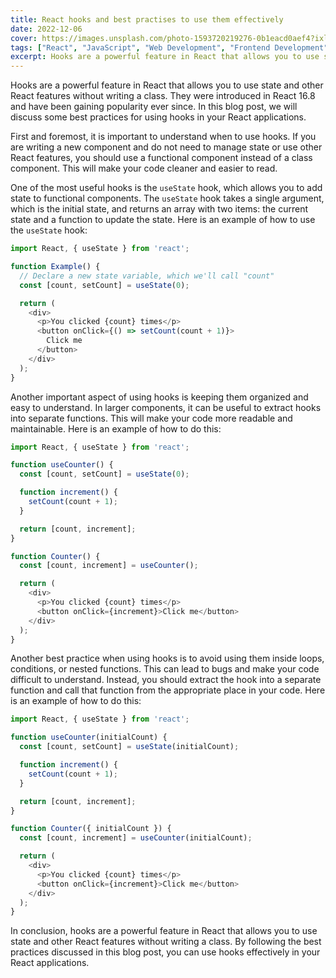 ```yaml
---
title: React hooks and best practises to use them effectively
date: 2022-12-06
cover: https://images.unsplash.com/photo-1593720219276-0b1eacd0aef4?ixlib=rb-4.0.3&ixid=MnwxMjA3fDB8MHxwaG90by1wYWdlfHx8fGVufDB8fHx8&auto=format&fit=crop&w=1461&q=80
tags: ["React", "JavaScript", "Web Development", "Frontend Development", "React Hooks", "Best Practices", "Software Development", "Programming"]
excerpt: Hooks are a powerful feature in React that allows you to use state and other React features without writing a class.
---
```


Hooks are a powerful feature in React that allows you to use state and other React features without writing a class. They were introduced in React 16.8 and have been gaining popularity ever since. In this blog post, we will discuss some best practices for using hooks in your React applications.

First and foremost, it is important to understand when to use hooks. If you are writing a new component and do not need to manage state or use other React features, you should use a functional component instead of a class component. This will make your code cleaner and easier to read.

One of the most useful hooks is the `useState` hook, which allows you to add state to functional components. The `useState` hook takes a single argument, which is the initial state, and returns an array with two items: the current state and a function to update the state. Here is an example of how to use the `useState` hook:

```javascript
import React, { useState } from 'react';

function Example() {
  // Declare a new state variable, which we'll call "count"
  const [count, setCount] = useState(0);

  return (
    <div>
      <p>You clicked {count} times</p>
      <button onClick={() => setCount(count + 1)}>
        Click me
      </button>
    </div>
  );
}
```

Another important aspect of using hooks is keeping them organized and easy to understand. In larger components, it can be useful to extract hooks into separate functions. This will make your code more readable and maintainable. Here is an example of how to do this:

```javascript
import React, { useState } from 'react';

function useCounter() {
  const [count, setCount] = useState(0);

  function increment() {
    setCount(count + 1);
  }

  return [count, increment];
}

function Counter() {
  const [count, increment] = useCounter();

  return (
    <div>
      <p>You clicked {count} times</p>
      <button onClick={increment}>Click me</button>
    </div>
  );
}
```

Another best practice when using hooks is to avoid using them inside loops, conditions, or nested functions. This can lead to bugs and make your code difficult to understand. Instead, you should extract the hook into a separate function and call that function from the appropriate place in your code. Here is an example of how to do this:

```javascript
import React, { useState } from 'react';

function useCounter(initialCount) {
  const [count, setCount] = useState(initialCount);

  function increment() {
    setCount(count + 1);
  }

  return [count, increment];
}

function Counter({ initialCount }) {
  const [count, increment] = useCounter(initialCount);

  return (
    <div>
      <p>You clicked {count} times</p>
      <button onClick={increment}>Click me</button>
    </div>
  );
}
```

In conclusion, hooks are a powerful feature in React that allows you to use state and other React features without writing a class. By following the best practices discussed in this blog post, you can use hooks effectively in your React applications.